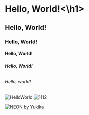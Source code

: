 # <h1>Hello, World!<\h1>
## <h2>Hello, World!</h2>
### <h3>Hello, World!</h3>
#### <h4>Hello, World!</h4>
##### <h5>Hello, World!</h5>
###### <h6>Hello, world!</h6>

![HelloWorld](https://user-images.githubusercontent.com/118030504/201450562-5b8d4085-e6b8-4adb-be72-ad0e483db044.png)
![1112](https://user-images.githubusercontent.com/118030504/201450619-62a8458a-02f7-4628-b421-d7d14bec2644.jpg)

[![NEON by Yukika](https://img.youtube.com/vi/67jSYCSrnE4/0.jpg)](https://www.youtube.com/watch?v=67jSYCSrnE4)
